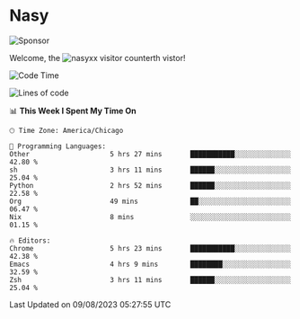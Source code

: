# Nasy

<!--
<p align="center">
<img height="200" src="https://github-readme-stats.vercel.app/api?username=nasyxx&count_private=true&show_icons=true&theme=dracula&include_all_commits=true"/>
<img height="200" src="https://github-readme-stats.vercel.app/api/top-langs/?username=nasyxx&theme=dracula&hide=html,jupyter+notebook&count_private=true&show_icons=true"/>
</p>

  
----------------
-->

![Sponsor](https://img.shields.io/static/v1.svg?label=Sponsor&message=%E2%9D%A4&logo=GitHub&style=flat&color=pink)
 
Welcome, the ![nasyxx visitor counter](https://count.getloli.com/get/@nasyxx?theme=rule34)th vistor!
 
<!--START_SECTION:waka-->
![Code Time](http://img.shields.io/badge/Code%20Time-3%2C627%20hrs%2025%20mins-blue)

![Lines of code](https://img.shields.io/badge/From%20Hello%20World%20I%27ve%20Written-6.3%20million%20lines%20of%20code-blue)

📊 **This Week I Spent My Time On** 

```text
🕑︎ Time Zone: America/Chicago

💬 Programming Languages: 
Other                    5 hrs 27 mins       ███████████░░░░░░░░░░░░░░   42.80 % 
sh                       3 hrs 11 mins       ██████░░░░░░░░░░░░░░░░░░░   25.04 % 
Python                   2 hrs 52 mins       ██████░░░░░░░░░░░░░░░░░░░   22.58 % 
Org                      49 mins             ██░░░░░░░░░░░░░░░░░░░░░░░   06.47 % 
Nix                      8 mins              ░░░░░░░░░░░░░░░░░░░░░░░░░   01.15 % 

🔥 Editors: 
Chrome                   5 hrs 23 mins       ███████████░░░░░░░░░░░░░░   42.38 % 
Emacs                    4 hrs 9 mins        ████████░░░░░░░░░░░░░░░░░   32.59 % 
Zsh                      3 hrs 11 mins       ██████░░░░░░░░░░░░░░░░░░░   25.04 % 
```


 Last Updated on 09/08/2023 05:27:55 UTC
<!--END_SECTION:waka-->

<!-- ![visitors](https://visitor-badge.laobi.icu/badge?page_id=nasyxx.nasyxx) -->
